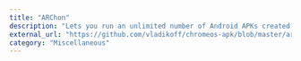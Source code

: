 ```yaml
---
title: "ARChon"
description: "Lets you run an unlimited number of Android APKs created with `chromeos-apk`` on Chrome OS and across any desktop platform that supports Chrome."
external_url: "https://github.com/vladikoff/chromeos-apk/blob/master/archon.md"
category: "Miscellaneous"
---
```


